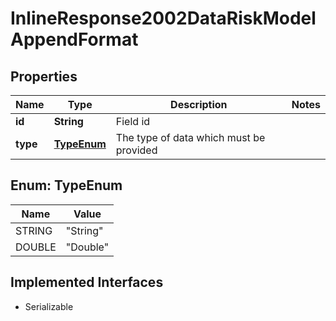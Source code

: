 

# InlineResponse2002DataRiskModelAppendFormat


## Properties

Name | Type | Description | Notes
------------ | ------------- | ------------- | -------------
**id** | **String** | Field id | 
**type** | [**TypeEnum**](#TypeEnum) | The type of data which must be provided | 



## Enum: TypeEnum

Name | Value
---- | -----
STRING | &quot;String&quot;
DOUBLE | &quot;Double&quot;


## Implemented Interfaces

* Serializable


